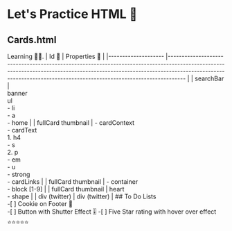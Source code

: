 # Let's Practice HTML 🎨
## Cards.html 
Learning 🦺🥽.
| Id 🎫               	| Properties 🎨                                                                                                                                                                                                                                   	|
|--------------------	|------------------------------------------------------------------------------------------------------------------------------------------------------------------------------------------------------------------------------------------------	|
| searchBar          	| <br>banner<br> ul<br>    - li<br>      - a<br>      - home                                                                                                                                                                                     	|
| fullCard thumbnail 	| - cardContext<br>            - cardText<br>                1. h4 <br>                    - s<br>                2. p<br>                    - em<br>                        - u<br>                        - strong<br>            - cardLinks 	|
| fullCard thumbnail 	| - container<br>            - block [1-9]                                                                                                                                                                                                       	|
| fullCard thumbnail 	| heart<br>            - shape                                                                                                                                                                                                                   	|
| div (twitter)      	| div (twitter)                                                                                                                                                                                                                                  	|
    ## To Do Lists    
    -[ ] Cookie on Footer 🍪         
    -[ ] Button with Shutter Effect 🎚
    -[ ] Five Star rating with hover over effect ⭐⭐⭐⭐⭐
